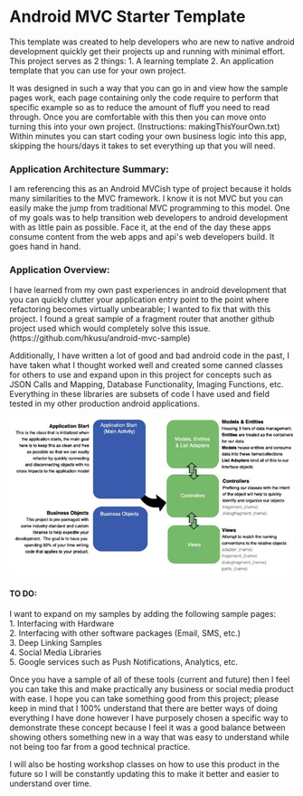 # Android MVC Starter Template

This template was created to help developers who are new to native android development quickly get their projects up and running with minimal effort.  This project serves as 2 things: 1. A learning template  2. An application template that you can use for your own project.

It was designed in such a way that you can go in and view how the sample pages work, each page containing only the code require to perform that specific example so as to reduce the amount of fluff you need to read through.  Once you are comfortable with this then you can move onto turning this into your own project. (Instructions: makingThisYourOwn.txt)  Within minutes you can start coding your own business logic into this app, skipping the hours/days it takes to set everything up that you will need.

<h3>Application Architecture Summary:</h3>

I am referencing this as an Android MVCish type of project because it holds many similarities to the MVC framework.  I know it is not MVC but you can easily make the jump from traditional MVC programming to this model.  One of my goals was to help transition web developers to android development with as little pain as possible.  Face it, at the end of the day these apps consume content from the web apps and api's web developers build.  It goes hand in hand.

<h3>Application Overview:</h3>
I have learned from my own past experiences in android development that you can quickly clutter your application entry point to the point where refactoring becomes virtually unbearable; I wanted to fix that with this project.  I found a great sample of a fragment router that another github project used which would completely solve this issue. (https://github.com/hkusu/android-mvc-sample)

Additionally, I have written a lot of good and bad android code in the past, I have taken what I thought worked well and created some canned classes  for others to use and expand upon in this project for concepts such as JSON Calls and Mapping, Database Functionality, Imaging Functions, etc.  Everything in these libraries are subsets of code I have used and field tested in my other production android applications.

<img src="appmodel.jpg" width="800" />

<h4>TO DO:</h4>
I want to expand on my samples by adding the following sample pages:<br>
1. Interfacing with Hardware<br>
2. Interfacing with other software packages (Email, SMS, etc.)<br>
3. Deep Linking Samples<br>
4. Social Media Libraries<br>
5. Google services such as Push Notifications, Analytics, etc.<br> 

Once you have a sample of all of these tools (current and future) then I feel you can take this and make practically any business or social media product with ease.  I hope you can take something good from this project; please keep in mind that I 100% understand that there are better ways of doing everything I have done however I have purposely chosen a specific way to demonstrate these concept  because I feel it was a good balance between showing others something new in a way that was easy to understand while not being too far from a good technical practice.

I will also be hosting workshop classes on how to use this product in the future so I will be constantly updating this to make it better and easier to understand over time.